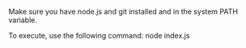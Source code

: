 Make sure you have node.js and git installed and in the system PATH variable.

To execute, use the following command:
    node index.js